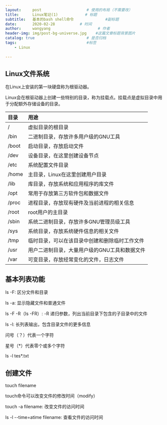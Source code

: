 ```yaml
---
layout:     post                    # 使用的布局（不需要改）
title:      Linux笔记(1)            # 标题 
subtitle:   基本的bash shell命令              #副标题
date:       2020-02-28           # 时间
author:     wangyang                     # 作者
header-img: img/post-bg-universe.jpg    #这篇文章标题背景图片
catalog: true                       # 是否归档
tags:                               #标签
    - Linux
     
---
```


Linux文件系统
------------------
在Linux上安装的第一块硬盘称为根驱动器。

Linux会在根驱动器上创建一些特别的目录，称为挂载点。挂载点是虚拟目录中用于分配额外存储设备的目录。

|  目录 |  用途 |
| :------------ | :------------ |
| /  | 虚拟目录的根目录  |
| /bin  | 二进制目录，存放许多用户级的GNU工具  |
| /boot | 启动目录，存放启动文件  |
| /dev |  设备目录，在这里创建设备节点 |
| /etc |  系统配置文件目录 |
| /home | 主目录，Linux在这里创建用户目录  |
| /lib | 库目录，存放系统和应用程序的库文件  |
| /opt | 常用于存放第三方软件包和数据文件  |
| /proc | 进程目录，存放现有硬件及当前进程的相关信息  |
| /root | root用户的主目录  |
| /sbin | 系统二进制目录，存放许多GNU管理员级工具  |
| /sys | 系统目录，存放系统硬件信息的相关文件   |
| /tmp | 临时目录，可以在该目录中创建和删除临时工作文件  |
| /usr | 用户二进制目录，大量用户级的GNU工具和数据文件   |
| /var | 可变目录，存放经常变化的文件，日志文件  |


基本列表功能
-------------------

ls -F: 区分文件和目录

ls -a: 显示隐藏文件和普通文件 

ls -F -R（ls -FR）: -R 递归参数，列出当前目录下包含的子目录中的文件

ls -l: 长列表输出，包含目录文件的更多信息

问号（？）代表一个字符

星号（\*）代表零个或多个字符

ls -l tes\*.txt

创建文件
----------------------------
touch filename

touch命令可以改变文件的修改时间（modify）

touch -a filename: 改变文件的访问时间

ls -l --time=atime filename: 查看文件的访问时间
